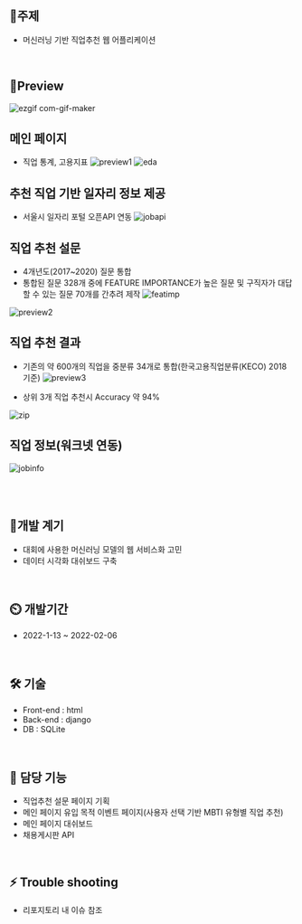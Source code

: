 
## 🎈주제
- 머신러닝 기반 직업추천 웹 어플리케이션

<br/>

## 🔎Preview
![ezgif com-gif-maker](https://user-images.githubusercontent.com/77667889/159951733-c9c55376-76fa-41ba-888f-2464646bd69c.gif)

## 메인 페이지
- 직업 통계, 고용지표
![preview1](https://user-images.githubusercontent.com/77667889/152974498-4d8e78a5-5298-4a41-bb3d-9acf2906c804.png)
![eda](https://user-images.githubusercontent.com/77667889/182477739-aaf3c71a-3310-4803-bb9f-e49d90467e72.png)

## 추천 직업 기반 일자리 정보 제공
- 서울시 일자리 포털 오픈API 연동
![jobapi](https://user-images.githubusercontent.com/77667889/182477840-9c097cd2-e26a-4550-8526-32a6eccc548f.png)

## 직업 추천 설문
- 4개년도(2017~2020) 질문 통합
- 통합된 질문 328개 중에 FEATURE IMPORTANCE가 높은 질문 및 구직자가 대답할 수 있는 질문 70개를 간추려 제작
![featimp](https://user-images.githubusercontent.com/77667889/182477983-5d454506-e8c1-4b5b-978f-66b475dac3da.png)

![preview2](https://user-images.githubusercontent.com/77667889/152974503-b7fd1052-8a9f-4093-878a-3eebe59acb38.png)
## 직업 추천 결과
- 기존의 약 600개의 직업을 중분류 34개로 통합(한국고용직업분류(KECO) 2018 기준)
![preview3](https://user-images.githubusercontent.com/77667889/152974776-f7630e39-6fb0-478f-86c6-7e7e584e4260.png)

- 상위 3개 직업 추천시 Accuracy 약 94%

![zip](https://user-images.githubusercontent.com/77667889/182478154-6b064b4c-a1a4-4b1c-914c-2d5eb13414c1.png)

## 직업 정보(워크넷 연동)
![jobinfo](https://user-images.githubusercontent.com/77667889/182478236-d32a0800-e288-4c3a-8688-0b16ece9e607.png)

<br/>



<br/>

## 👀개발 계기
- 대회에 사용한 머신러닝 모델의 웹 서비스화 고민
- 데이터 시각화 대쉬보드 구축

<br/>

## ⏲️ 개발기간
- 2022-1-13 ~ 2022-02-06

<br/>

## 🛠 기술
- Front-end : html
- Back-end : django
- DB : SQLite


<br/>

## 📌 담당 기능
- 직업추천 설문 페이지 기획
- 메인 페이지 유입 목적 이벤트 페이지(사용자 선택 기반 MBTI 유형별 직업 추천)
- 메인 페이지 대쉬보드
- 채용게시판 API


<br/>

## ⚡ Trouble shooting
- 리포지토리 내 이슈 참조
